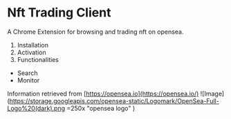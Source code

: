 # Nft Trading Client
A Chrome Extension for browsing and trading nft on opensea.

1. Installation
2. Activation
3. Functionalities
  * Search
  * Monitor


Information retrieved from [https://opensea.io](https://opensea.io/)
![Image](https://storage.googleapis.com/opensea-static/Logomark/OpenSea-Full-Logo%20(dark).png =250x "opensea logo"  )
